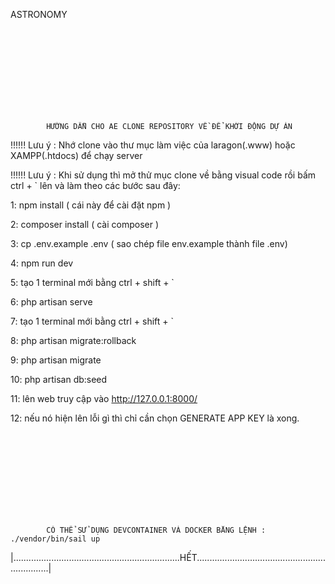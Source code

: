 ASTRONOMY

<br><br><br><br><br><br><br><br>

            HƯỚNG DẪN CHO AE CLONE REPOSITORY VỀ ĐỂ KHỞI ĐỘNG DỰ ÁN         

!!!!!!  Lưu ý : Nhớ clone vào thư mục làm việc của laragon(.www) hoặc XAMPP(.htdocs) để chạy server

!!!!!!  Lưu ý : Khi sử dụng thì mở thử mục clone về bằng visual code rồi bấm ctrl + ` lên và làm theo các bước sau đây:


1:  npm install ( cái này để cài đặt npm )


2:  composer install ( cài composer )


3:  cp .env.example .env ( sao chép file env.example thành file .env)


4:  npm run dev 


5:  tạo 1 terminal mới bằng ctrl + shift + `


6:  php artisan serve 


7:  tạo 1 terminal mới bằng ctrl + shift + `


8:  php artisan migrate:rollback 


9:  php artisan migrate 


10: php artisan db:seed


11: lên web truy cập vào http://127.0.0.1:8000/


12: nếu nó hiện lên lỗi gì thì chỉ cần chọn GENERATE APP KEY là xong.

<br><br><br><br><br><br><br><br>

            CÓ THỂ SỬ DỤNG DEVCONTAINER VÀ DOCKER BẰNG LỆNH : ./vendor/bin/sail up

|..................................................................HẾT..................................................................|
